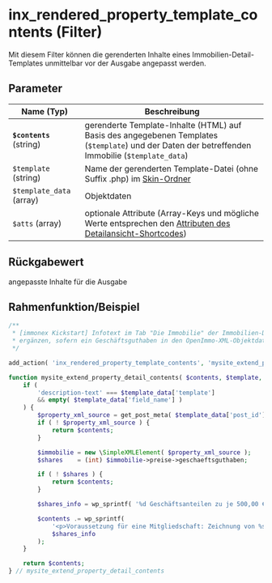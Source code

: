 # inx_rendered_property_template_contents (Filter)

Mit diesem Filter können die gerenderten Inhalte eines Immobilien-Detail-Templates unmittelbar vor der Ausgabe angepasst werden.

## Parameter

| Name (Typ) | Beschreibung |
| ---------- | ------------ |
| **`$contents`** (string) | gerenderte Template-Inhalte (HTML) auf Basis des angegebenen Templates (`$template`) und der Daten der betreffenden Immobilie (`$template_data`) |
| `$template` (string) | Name der gerenderten Template-Datei (ohne Suffix .php) im [Skin-Ordner](skins#ordner) |
| `$template_data` (array) | Objektdaten |
| `$atts` (array) | optionale Attribute (Array-Keys und mögliche Werte entsprechen den [Attributen des Detailansicht-Shortcodes](/komponenten/detailansicht#attribute)) |

## Rückgabewert

angepasste Inhalte für die Ausgabe

## Rahmenfunktion/Beispiel

[](_info-snippet-einbindung.md ':include')

```php
/**
 * [immonex Kickstart] Infotext im Tab "Die Immobilie" der Immobilien-Detailseiten
 * ergänzen, sofern ein Geschäftsguthaben in den OpenImmo-XML-Objektdaten hinterlegt ist.
 */

add_action( 'inx_rendered_property_template_contents', 'mysite_extend_property_detail_contents', 10, 4 );

function mysite_extend_property_detail_contents( $contents, $template, $template_data, $atts ) {
	if (
		'description-text' === $template_data['template']
		&& empty( $template_data['field_name'] )
	) {
		$property_xml_source = get_post_meta( $template_data['post_id'], '_immonex_property_xml_source', true );
		if ( ! $property_xml_source ) {
			return $contents;
		}

		$immobilie = new \SimpleXMLElement( $property_xml_source );
		$shares    = (int) $immobilie->preise->geschaeftsguthaben;

		if ( ! $shares ) {
			return $contents;
		}

		$shares_info = wp_sprintf( '%d Geschäftsanteilen zu je 500,00 €', (int) $shares );

		$contents .= wp_sprintf(
			'<p>Voraussetzung für eine Mitgliedschaft: Zeichnung von %s.</p>'
			$shares_info
		);
	}

	return $contents;
} // mysite_extend_property_detail_contents
```

[](_backlink.md ':include')